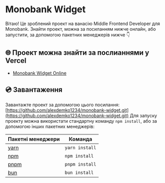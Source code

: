 # Monobank Widget

Вітаю! Це зроблений проект на ванасію Middle Frontend Developer для Monobank. Знайти проект, можна за посиланням нижче онлайн, або запустити, за допомогою пакетних менеджерів нижче 👇

## 🌐 Проект можна знайти за послианнями у Vercel

- [Monobank Widget Online](https://monobank-widget.vercel.app/)

## 💿 Завантаження

Завантажте проект за допомогою цього посилання: [https://github.com/alexdemko1234/monobank-widget.git](https://github.com/alexdemko1234/monobank-widget.git)
Для запуску проекту можна використати стандартну команду `npm install`, або за допомогою інших пакетних менеджерів:

| Пакетні менеджери                                             | Команда        |
|---------------------------------------------------------------|----------------|
| [yarn](https://yarnpkg.com/getting-started)                   | `yarn install` |
| [npm](https://docs.npmjs.com/cli/v7/commands/npm-install)     | `npm install`  |
| [pnpm](https://pnpm.io/installation)                          | `pnpm install` |
| [bun](https://bun.sh/#getting-started)                        | `bun install`  |
